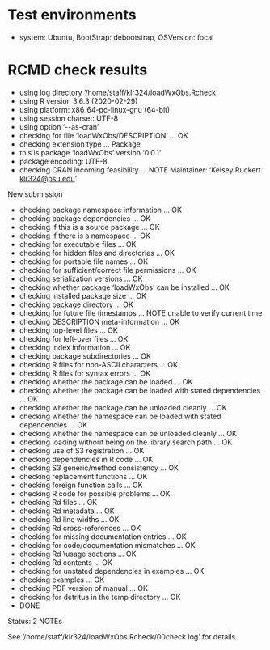 # Test environments
* system: Ubuntu, BootStrap: debootstrap, OSVersion: focal

# RCMD check results
* using log directory ‘/home/staff/klr324/loadWxObs.Rcheck’
* using R version 3.6.3 (2020-02-29)
* using platform: x86_64-pc-linux-gnu (64-bit)
* using session charset: UTF-8
* using option ‘--as-cran’
* checking for file ‘loadWxObs/DESCRIPTION’ ... OK
* checking extension type ... Package
* this is package ‘loadWxObs’ version ‘0.0.1’
* package encoding: UTF-8
* checking CRAN incoming feasibility ... NOTE
Maintainer: ‘Kelsey Ruckert <klr324@psu.edu>’

New submission

* checking package namespace information ... OK
* checking package dependencies ... OK
* checking if this is a source package ... OK
* checking if there is a namespace ... OK
* checking for executable files ... OK
* checking for hidden files and directories ... OK
* checking for portable file names ... OK
* checking for sufficient/correct file permissions ... OK
* checking serialization versions ... OK
* checking whether package ‘loadWxObs’ can be installed ... OK
* checking installed package size ... OK
* checking package directory ... OK
* checking for future file timestamps ... NOTE
unable to verify current time
* checking DESCRIPTION meta-information ... OK
* checking top-level files ... OK
* checking for left-over files ... OK
* checking index information ... OK
* checking package subdirectories ... OK
* checking R files for non-ASCII characters ... OK
* checking R files for syntax errors ... OK
* checking whether the package can be loaded ... OK
* checking whether the package can be loaded with stated dependencies ... OK
* checking whether the package can be unloaded cleanly ... OK
* checking whether the namespace can be loaded with stated dependencies ... OK
* checking whether the namespace can be unloaded cleanly ... OK
* checking loading without being on the library search path ... OK
* checking use of S3 registration ... OK
* checking dependencies in R code ... OK
* checking S3 generic/method consistency ... OK
* checking replacement functions ... OK
* checking foreign function calls ... OK
* checking R code for possible problems ... OK
* checking Rd files ... OK
* checking Rd metadata ... OK
* checking Rd line widths ... OK
* checking Rd cross-references ... OK
* checking for missing documentation entries ... OK
* checking for code/documentation mismatches ... OK
* checking Rd \usage sections ... OK
* checking Rd contents ... OK
* checking for unstated dependencies in examples ... OK
* checking examples ... OK
* checking PDF version of manual ... OK
* checking for detritus in the temp directory ... OK
* DONE

Status: 2 NOTEs

See
  ‘/home/staff/klr324/loadWxObs.Rcheck/00check.log’
for details.